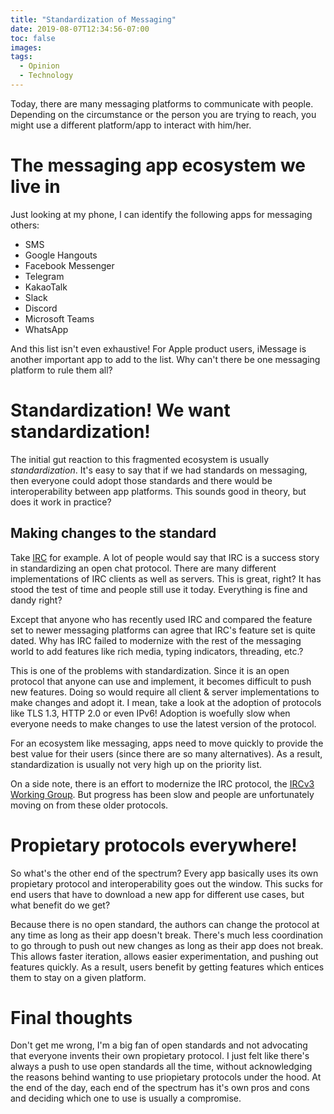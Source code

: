 ```yaml
---
title: "Standardization of Messaging"
date: 2019-08-07T12:34:56-07:00
toc: false
images:
tags: 
  - Opinion
  - Technology
---
```

Today, there are many messaging platforms to communicate with people. Depending on the circumstance or the person you are trying to reach, you might use a different platform/app to interact with him/her.

# The messaging app ecosystem we live in
Just looking at my phone, I can identify the following apps for messaging others:

* SMS
* Google Hangouts
* Facebook Messenger
* Telegram
* KakaoTalk
* Slack
* Discord
* Microsoft Teams
* WhatsApp

And this list isn't even exhaustive! For Apple product users, iMessage is another important app to add to the list. Why can't there be one messaging platform to rule them all?

# Standardization! We want standardization!
The initial gut reaction to this fragmented ecosystem is usually *standardization*. It's easy to say that if we had standards on messaging, then everyone could adopt those standards and there would be interoperability between app platforms. This sounds good in theory, but does it work in practice?

## Making changes to the standard

Take [IRC](https://en.wikipedia.org/wiki/Internet_Relay_Chat) for example. A lot of people would say that IRC is a success story in standardizing an open chat protocol. There are many different implementations of IRC clients as well as servers. This is great, right? It has stood the test of time and people still use it today. Everything is fine and dandy right? 

Except that anyone who has recently used IRC and compared the feature set to newer messaging platforms can agree that IRC's feature set is quite dated. Why has IRC failed to modernize with the rest of the messaging world to add features like rich media, typing indicators, threading, etc.?

This is one of the problems with standardization. Since it is an open protocol that anyone can use and implement, it becomes difficult to push new features. Doing so would require all client & server implementations to make changes and adopt it. I mean, take a look at the adoption of protocols like TLS 1.3, HTTP 2.0 or even IPv6! Adoption is woefully slow when everyone needs to make changes to use the latest version of the protocol.

For an ecosystem like messaging, apps need to move quickly to provide the best value for their users (since there are so many alternatives). As a result, standardization is usually not very high up on the priority list.

On a side note, there is an effort to modernize the IRC protocol, the [IRCv3 Working Group](https://ircv3.net/). But progress has been slow and people are unfortunately moving on from these older protocols.

# Propietary protocols everywhere!

So what's the other end of the spectrum? Every app basically uses its own propietary protocol and interoperability goes out the window. This sucks for end users that have to download a new app for different use cases, but what benefit do we get?

Because there is no open standard, the authors can change the protocol at any time as long as their app doesn't break. There's much less coordination to go through to push out new changes as long as their app does not break. This allows faster iteration, allows easier experimentation, and pushing out features quickly. As a result, users benefit by getting features which entices them to stay on a given platform.

# Final thoughts

Don't get me wrong, I'm a big fan of open standards and not advocating that everyone invents their own propietary protocol. I just felt like there's always a push to use open standards all the time, without acknowledging the reasons behind wanting to use priopietary protocols under the hood. At the end of the day, each end of the spectrum has it's own pros and cons and deciding which one to use is usually a compromise.
